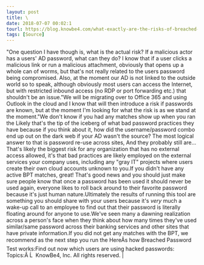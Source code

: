 ```yaml
---
layout: post
title: \
date: 2018-07-07 00:02:1
tourl: https://blog.knowbe4.com/what-exactly-are-the-risks-of-breached-passwords
tags: [Source]
---
```

"One question I have though is, what is the actual risk? If a malicious actor has a users' AD password, what can they do? I know that if a user clicks a malicious link or run a malicious attachment, obviously that opens up a whole can of worms, but that's not really related to the users password being compromised. Also, at the moment our AD is not linked to the outside world so to speak, although obviously most users can access the Internet, but with restricted inbound access (no RDP or port forwarding etc.) that shouldn't be an issue."We will be migrating over to Office 365 and using Outlook in the cloud and I know that will then introduce a risk if passwords are known, but at the moment I'm looking for what the risk is as we stand at the moment."We don't know if you had any matches show up when you ran the Likely that's the tip of the iceberg of what bad password practices they have because if you think about it, how did the username/password combo end up out on the dark web if your AD wasn't the source? The most logical answer to that is password re-use across sites, And they probably still are... That's likely the biggest risk for any organization that has no external access allowed, it's that bad practices are likely employed on the external services your company uses, including any "gray IT" projects where users create their own cloud accounts unknown to you.If you didn't have any active BPT matches, great! That's good news and you should just make sure people know that once a password has been used it should never be used again, everyone likes to roll back around to their favorite password because it's just human nature.Ultimately the results of running this tool are something you should share with your users because it's *very* much a wake-up call to an employee to find out that their password is literally floating around for anyone to use.We've seen many a dawning realization across a person's face when they think about how many times they've used similar/same password across their banking services and other sites that have private information.If you did not get any matches with the BPT, we recommend as the next step you run the HereÂs how Breached Password Test works:Find out now which users are using hacked passwords: Topics:Â Ĺ  KnowBe4, Inc. All rights reserved. | 